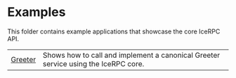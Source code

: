 # Examples

This folder contains example applications that showcase the core IceRPC API.

|                       |                                                                                    |
|-----------------------|------------------------------------------------------------------------------------|
| [Greeter](./Greeter/) | Shows how to call and implement a canonical Greeter service using the IceRPC core. |
